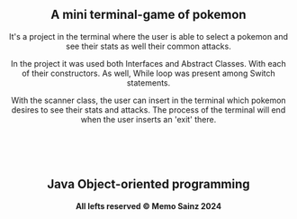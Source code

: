 <div align="center">

## A mini terminal-game of pokemon 


It's a project in the terminal where the user is able to select a pokemon and see their stats as well their common attacks.

In the project it was used both Interfaces and Abstract Classes.
With each of their constructors.
As well, While loop was present among Switch statements.

With the scanner class, the user can insert in the terminal which pokemon desires to see their stats and attacks.
The process of the terminal will end when the user inserts an 'exit' there.

<br>
<br>
<br>

<h2> Java Object-oriented programming </h2>

<b> All lefts reserved 	&#169; Memo Sainz 2024 </b>
